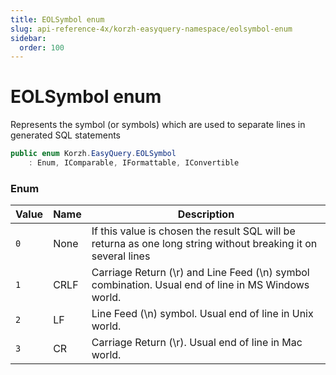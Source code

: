 ```yaml
---
title: EOLSymbol enum
slug: api-reference-4x/korzh-easyquery-namespace/eolsymbol-enum
sidebar:
  order: 100
---
```

# EOLSymbol enum

Represents the symbol (or symbols) which are used to separate lines in generated SQL statements
```csharp
public enum Korzh.EasyQuery.EOLSymbol
    : Enum, IComparable, IFormattable, IConvertible

```

### Enum

| Value | Name | Description | 
| --- | --- | --- | 
| `0` | None | If this value is chosen the result SQL will be returna as one long string without breaking it on several lines | 
| `1` | CRLF | Carriage Return (\r) and Line Feed (\n) symbol combination. Usual end of line in MS Windows world. | 
| `2` | LF | Line Feed (\n) symbol. Usual end of line in Unix world. | 
| `3` | CR | Carriage Return (\r). Usual end of line in Mac world. |
